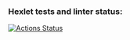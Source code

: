 ### Hexlet tests and linter status:
[![Actions Status](https://github.com/Alexispd7/frontend-project-lvl1/workflows/hexlet-check/badge.svg)](https://github.com/Alexispd7/frontend-project-lvl1/actions)